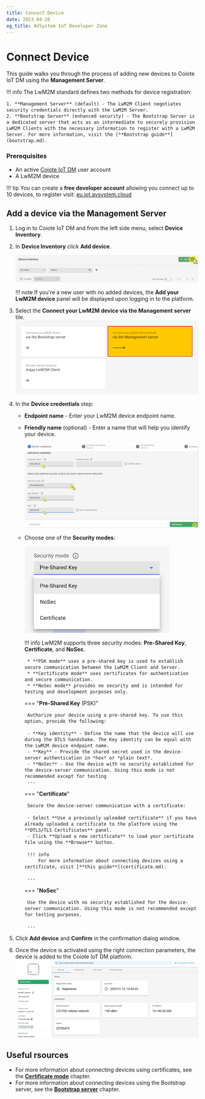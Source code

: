 ```yaml
---
title: Connect Device
date: 2023-04-26
og_title: AVSystem IoT Developer Zone
---
```


# Connect Device

This guide walks you through the process of adding new devices to Coiote IoT DM using the **Management Server**.

!!! info
    The LwM2M standard defines two methods for device registration:
    
    1. **Management Server** (default) - The LwM2M Client negotiates security credentials directly with the LwM2M Server.
    2. **Bootstrap Server** (enhanced security) - The Bootstrap Server is a dedicated server that acts as an intermediate to securely provision LwM2M Clients with the necessary information to register with a LwM2M Server. For more information, visit the [**Bootstrap guide**](bootstrap.md).

### Prerequisites

- An active [Coiote IoT DM](https://eu.iot.avsystem.cloud) user account
- A LwM2M device

!!! tip
    You can create a **free developer account** allowing you connect up to 10 devices, to register visit: [eu.iot.avsystem.cloud](https://eu.iot.avsystem.cloud)


## Add a device via the Management Server

1. Log in to Coiote IoT DM and from the left side menu, select **Device Inventory**.

1. In **Device Inventory** click **Add device**.

    ![Add device button](images/add_device.png "Add device button")

    !!! note
        If you're a new user with no added devices, the **Add your LwM2M device** panel will be displayed upon logging in to the platform.

1. Select the **Connect your LwM2M device via the Management server** tile.
   ![Add via Mgmt](images/mgmt_tile.png "Add via Mgmt")

1. In the **Device credentials** step:
     - **Endpoint name** - Enter your LwM2M device endpoint name.
     - **Friendly name** (optional) - Enter a name that will help you identify your device.

         ![Device credentials step](images/add_mgmt_quick.png "Device credentials step")

     - Choose one of the **Security modes**:

        ![Security modes](images/security-modes.png "Security modes")

        !!! info
            LwM2M supports three security modes: **Pre-Shared Key**, **Certificate**, and **NoSec**. 
            
            * **PSK mode** uses a pre-shared key is used to establish secure communication between the LwM2M Client and Server. 
            * **Certificate mode** uses certificates for authentication and secure communication. 
            * **NoSec mode** provides no security and is intended for testing and development purposes only.


        
        === "**Pre-Shared Key** (PSK)"

            Authorize your device using a pre-shared key. To use this option, provide the following:

            - **Key identity** - Define the name that the device will use during the DTLS handshake. The Key identity can be equal with the LwM2M device endpoint name.
            - **Key** - Provide the shared secret used in the device-server authentication in *hex* or *plain text*.
            - **NoSec** - Use the device with no security established for the device-server communication. Using this mode is not recommended except for testing 
            ---
    
        === "**Certificate**"

            Secure the device-server communication with a certificate:

            - Select **Use a previously uploaded certificate** if you have already uploaded a certificate to the platform using the **DTLS/TLS Certificates** panel.
            - Click **Upload a new certificate** to load your certificate file using the **Browse** button.

            !!! info
                For more information about connecting devices using a certificate, visit [**this guide**](certificate.md).

            ---

        === "**NoSec**"

            Use the device with no security established for the device-server communication. Using this mode is not recommended except for testing purposes.

            ---

1. Click **Add device** and **Confirm** in the confirmation dialog window.

1. Once the device is activated using the right connection parameters, the device is added to the Coiote IoT DM platform.
    ![Registered device](images/connected_device.png "Registered device")


## Useful rsources

* For more information about connecting devices using certificates, see the [**Certificate mode**](certificate.md) chapter.
* For more information about connecting devices using the Bootstrap server, see the [**Bootstrap server**](bootstrap.md) chapter.